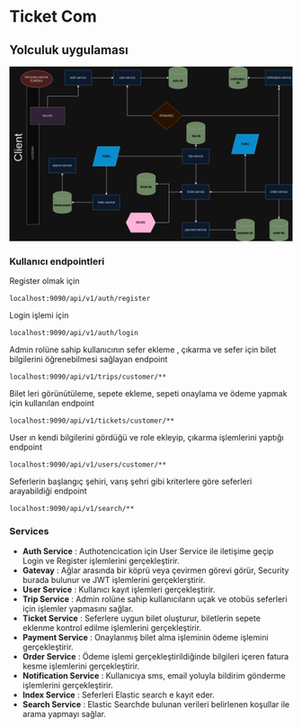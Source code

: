 # Ticket Com

## Yolculuk uygulaması

![finalCaseDiyagram.jpg](finalCaseDiyagram.jpg)


### Kullanıcı endpointleri

Register olmak için

    localhost:9090/api/v1/auth/register

Login işlemi için

    localhost:9090/api/v1/auth/login

Admin rolüne sahip kullanıcının sefer ekleme , çıkarma ve sefer için bilet bilgilerini öğrenebilmesi sağlayan endpoint

    localhost:9090/api/v1/trips/customer/**

Bilet leri görünütüleme, sepete ekleme, sepeti onaylama ve ödeme yapmak için kullanılan endpoint

    localhost:9090/api/v1/tickets/customer/**

User ın kendi bilgilerini gördüğü ve role ekleyip, çıkarma işlemlerini yaptığı endpoint

    localhost:9090/api/v1/users/customer/**

Seferlerin başlangıç şehiri, varış şehri gibi kriterlere göre seferleri arayabildiği endpoint

    localhost:9090/api/v1/search/**

### Services

* **Auth Service** : Authotencication için User Service ile iletişime geçip Login ve Register işlemlerini gerçekleştirir.
* **Gatevay** : Ağlar arasında bir köprü veya çevirmen görevi görür, Security burada bulunur ve JWT işlemlerini gerçeklerştirir.
* **User Service** : Kullanıcı kayıt işlemleri gerçekleştirir.
* **Trip Service** : Admin rolüne sahip kullanıcıların uçak ve otobüs seferleri için işlemler yapmasını sağlar.
* **Ticket Service** : Seferlere uygun bilet oluşturur, biletlerin sepete eklenme kontrol edilme işlemlerini gerçekleştirir.
* **Payment Service** : Onaylanmış bilet alma işleminin ödeme işlemini gerçekleştirir.
* **Order Service** : Ödeme işlemi gerçekleştirildiğinde bilgileri içeren fatura kesme işlemlerini gerçekleştirir.
* **Notification Service** : Kullanıcıya sms, email yoluyla bildirim gönderme işlemlerini gerçekleştirir.
* **Index Service** : Seferleri Elastic search e kayıt eder.
* **Search Service** : Elastic Searchde bulunan verileri belirlenen koşullar ile arama yapmayı sağlar.